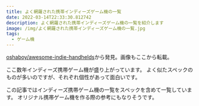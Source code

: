 ```yaml
---
title: よく網羅された携帯インディーズゲーム機の一覧
date: 2022-03-14T22:33:30.812742
description: よく網羅された携帯インディーズゲーム機の一覧を紹介します
image: /img/よく網羅された携帯インディーズゲーム機の一覧.jpg
tags:
  - ゲーム機
---
```

[oshaboy/awesome-indie-handhelds](https://github.com/oshaboy/awesome-indie-handhelds)から発見。画像もここから転載。

ここ数年インディーズ携帯ゲーム機が盛り上がっています。
よく似たスペックのものが多いのですが、それぞれ個性があって面白いです。

この記事ではインディーズ携帯ゲーム機の一覧をスペックを含めて一覧しています。
オリジナル携帯ゲーム機を作る際の参考にもなりそうです。

